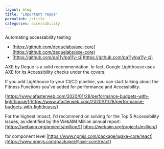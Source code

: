 ```yaml
---
layout: blog
title: "Important repos" 
permalink: /:title
categories: accessability
---
```


Automating accessability testing 

-  [https://github.com/dequelabs/axe-core](https://github.com/dequelabs/axe-core)
-  [https://github.com/pa11y/pa11y-ci](https://github.com/pa11y/pa11y-ci)


AXE by Deque is a solid recommendation. In fact, Google Lighthouse uses AXE for its Accessibility checks under the covers.

If you add Lighthouse to your CI/CD pipeline, you can start talking about the Fitness Functions you've added for performance and Accessibility. 

[https://www.afasterweb.com/2020/01/28/performance-budgets-with-lighthouse/](https://www.afasterweb.com/2020/01/28/performance-budgets-with-lighthouse/)

For the highest impact, I'd recommend on solving for the Top 5 Accessibility issues, as identified by the WebAIM Million annual report: [https://webaim.org/projects/million/]( https://webaim.org/projects/million/)

for component level [https://www.npmjs.com/package/@axe-core/react](https://www.npmjs.com/package/@axe-core/react)
